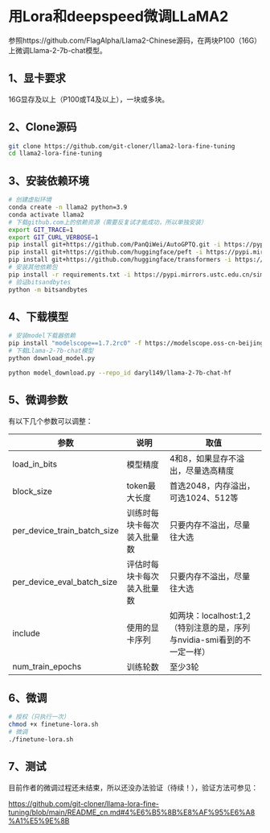 # 用Lora和deepspeed微调LLaMA2

参照https://github.com/FlagAlpha/Llama2-Chinese源码，在两块P100（16G）上微调Llama-2-7b-chat模型。

## 1、显卡要求

16G显存及以上（P100或T4及以上），一块或多块。

## 2、Clone源码

```bash
git clone https://github.com/git-cloner/llama2-lora-fine-tuning
cd llama2-lora-fine-tuning
```

## 3、安装依赖环境

```bash
# 创建虚拟环境
conda create -n llama2 python=3.9
conda activate llama2
# 下载github.com上的依赖资源（需要反复试才能成功，所以单独安装）
export GIT_TRACE=1
export GIT_CURL_VERBOSE=1
pip install git+https://github.com/PanQiWei/AutoGPTQ.git -i https://pypi.mirrors.ustc.edu.cn/simple --trusted-host=pypi.mirrors.ustc.edu.cn
pip install git+https://github.com/huggingface/peft -i https://pypi.mirrors.ustc.edu.cn/simple
pip install git+https://github.com/huggingface/transformers -i https://pypi.mirrors.ustc.edu.cn/simple
# 安装其他依赖包
pip install -r requirements.txt -i https://pypi.mirrors.ustc.edu.cn/simple
# 验证bitsandbytes
python -m bitsandbytes
```

## 4、下载模型

```bash
# 安装model下载器依赖
pip install "modelscope==1.7.2rc0" -f https://modelscope.oss-cn-beijing.aliyuncs.com/releases/repo.html  -i https://pypi.mirrors.ustc.edu.cn/simple
# 下载Llama-2-7b-chat模型
python download_model.py

python model_download.py --repo_id daryl149/llama-2-7b-chat-hf
```

## 5、微调参数

有以下几个参数可以调整：

| 参数                        | 说明                       | 取值                                                         |
| --------------------------- | -------------------------- | ------------------------------------------------------------ |
| load_in_bits                | 模型精度                   | 4和8，如果显存不溢出，尽量选高精度                           |
| block_size                  | token最大长度              | 首选2048，内存溢出，可选1024、512等                          |
| per_device_train_batch_size | 训练时每块卡每次装入批量数 | 只要内存不溢出，尽量往大选                                   |
| per_device_eval_batch_size  | 评估时每块卡每次装入批量数 | 只要内存不溢出，尽量往大选                                   |
| include                     | 使用的显卡序列             | 如两块：localhost:1,2（特别注意的是，序列与nvidia-smi看到的不一定一样） |
| num_train_epochs            | 训练轮数                   | 至少3轮                                                      |

## 6、微调

```bash
# 授权（只执行一次）
chmod +x finetune-lora.sh
# 微调
./finetune-lora.sh
```

## 7、测试

目前作者的微调过程还未结束，所以还没办法验证（待续！），验证方法可参见：

https://github.com/git-cloner/llama-lora-fine-tuning/blob/main/README_cn.md#4%E6%B5%8B%E8%AF%95%E6%A8%A1%E5%9E%8B